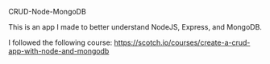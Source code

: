 CRUD-Node-MongoDB

This is an app I made to better understand NodeJS, Express, and MongoDB. 

I followed the following course: https://scotch.io/courses/create-a-crud-app-with-node-and-mongodb